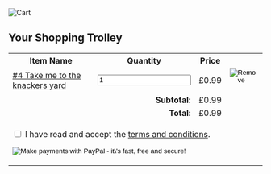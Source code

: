  <div id="wpsc_shopping_cart_1" class="shopping_cart"><a name="wpsc_cart_anchor"></a><img src='http://localhost:10018/wp-content/plugins/wordpress-simple-paypal-shopping-cart/images/shopping_cart_icon.png' class='wspsc_cart_header_image' value='Cart' alt='Cart' /><h2 class="wpsc_cart_title">Your Shopping Trolley</h2><span id="wpsc-cart-qty-change" class="wpsc-cart-change-quantity-msg" style="display: none;">Hit enter to submit new Quantity.</span><table style="width: 100%;">        <tr class="wspsc_cart_item_row">
            <th class="wspsc_cart_item_name_th">Item Name</th>
                                        <th class="wspsc_cart_qty_th">Quantity</th>
                                    <th class="wspsc_cart_price_th">Price</th>
            <th class="wspsc_remove_item_th"></th>
        </tr>
                <tr class="wspsc_cart_item_thumb"><td class="wspsc_cart_item_name_td" style="overflow: hidden;"><div class="wp_cart_item_info"><span class="wp_cart_item_name"><a href="http://localhost:10018/pamphleteer/take-me-to-the-knackers-yard">#4 Take me to the knackers yard</a></span><span class="wp_cart_clear_float"></span></div></td>
                                        <td class='wspsc_cart_qty_td' style='text-align: center'>
                    <form method="post"  action="" name='pcquantity_68c44c23864a4' style='display: inline'>
                                                <input type="hidden" id="_wpnonce" name="_wpnonce" value="edb5ff8a75" /><input type="hidden" name="_wp_http_referer" value="/shopping-trolley/" />                        <input type="hidden" name="wspsc_product" value="#4 Take me to the knackers yard" />
                        <input type='hidden' name='cquantity' value='1' />
                        <input
                                type='number'
                                class='wspsc_cart_item_qty'
                                name='quantity'
                                value='1'
                                min='0'
                                step='1'
                                size='3'
                                onchange='document.pcquantity_68c44c23864a4.submit();'
                                onkeypress='document.getElementById("wpsc-cart-qty-change").style.display = "";'
                        />
                    </form>
                </td>
                                    <td style='text-align: center'>
                                £0.99            </td>
            <td class='wspsc_remove_item_td'>
                <form method="post" action="" class="wp_cart_remove_item_form">
                                        <input type="hidden" id="_wpnonce" name="_wpnonce" value="911712aa8a" /><input type="hidden" name="_wp_http_referer" value="/shopping-trolley/" />                    <input type="hidden" name="wspsc_product" value="#4 Take me to the knackers yard"/>
                    <input type='hidden' name='delcart' value='1'/>
                    <input
                            type='image'
                            src='http://localhost:10018/wp-content/plugins/wordpress-simple-paypal-shopping-cart/images/remove-item-svg-1.2em.svg'
                            value='Remove'
                            title='Remove'
                    />
                </form>
            </td>
                        </tr><tr class='wpsc_cart_subtotal'><td colspan='2' style='font-weight: bold; text-align: right;'>Subtotal: </td><td style='text-align: center'>£0.99</td><td></td></tr><tr class='wpsc_cart_total'><td colspan='2' style='font-weight: bold; text-align: right;'>Total: </td><td style='text-align: center'>£0.99</td></tr><tr class='wpsc_checkout_form'><td colspan='4'><div class="wp-shopping-cart-tnc-container pure-u-1" style="margin-top: 10px;"><p><label for="wp_shopping_cart_tnc_input_1" class="pure-checkbox"><input class="wp_shopping_cart_tnc_input" id="wp_shopping_cart_tnc_input_1" type="checkbox" value="1" style="margin-right: 8px"><span class="t-and-c">I have read and accept the <a href="http://localhost:10018/terms-conditions/" target="_blank">terms and conditions</a>.</span></label><br /><span class="wp-shopping-cart-tnc-error" style="color: #cc0000; font-size: smaller;" role="alert"></span></p></div><form action="https://www.paypal.com/cgi-bin/webscr" method="post"  class="wpsc_checkout_form_standard">
                    <input type="hidden" name="item_name_1" value="#4 Take me to the knackers yard" />
                    <input type="hidden" name="amount_1" value='0.99' />
                    <input type="hidden" name="quantity_1" value="1" />
                    <input type='hidden' name='item_number_1' value='' />
                <input type="hidden" name="shipping_1" value='0.00' /><input type="hidden" name="no_shipping" value="2" /><input type="image" src="http://localhost:10018/wp-content/plugins/wordpress-simple-paypal-shopping-cart/images/paypal_checkout_EN.png" name="submit" class="wp_cart_checkout_button wp_cart_checkout_button_1" style="" alt="Make payments with PayPal - it\'s fast, free and secure!" /><input type="hidden" name="return" value="http://localhost:10018/thank-you?reset_wp_cart=1&cart_id=68b1b59b69ea3&_wpnonce=5aafe237e2" /><input type="hidden" name="notify_url" value="http://localhost:10018/?simple_cart_ipn=1" />
            <input type="hidden" name="business" value="treasury@brh.org.uk" />
            <input type="hidden" name="currency_code" value="GBP" />
            <input type="hidden" name="cmd" value="_cart" />
            <input type="hidden" name="upload" value="1" />
            <input type="hidden" name="rm" value="2" />
            <input type="hidden" name="charset" value="utf-8" />
            <input type="hidden" name="bn" value="TipsandTricks_SP" /><input type="hidden" name="custom" value="wp_cart_id%3D68b1b59b69ea3%26ip%3D127.0.0.1" /></form></td></input></table></div>
